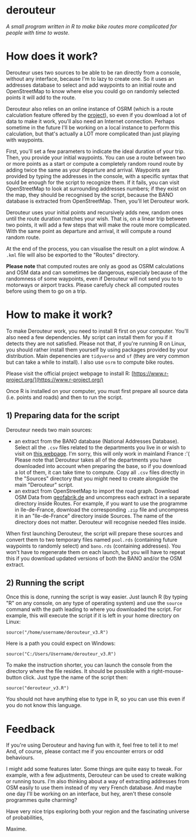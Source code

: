# derouteur
*A small program written in R to make bike routes more complicated for people with time to waste.*

# How does it work?

Derouteur uses two sources to be able to be ran directly from a console, without any interface, because I'm to lazy to create one. So it uses an addresses database to select and add waypoints to an initial route and OpenStreetMap to know where else you could go on randomly selected points it will add to the route.

Derouteur also relies on an online instance of OSRM (which is a route calculation feature offered by the [project](http://project-osrm.org/)), so even if you download a lot of data to make it work, you'll also need an Internet connection. Perhaps sometime in the future I'll be working on a local instance to perform this calculation, but that's actually a LOT more complicated than just playing with waypoints.

First, you'll set a few parameters to indicate the ideal duration of your trip. Then, you provide your initial waypoints. You can use a route between two or more points as a start or compute a completely random round route by adding twice the same as your departure and arrival. Waypoints are provided by typing the addresses in the console, with a specific syntax that sould be enough for the script to recognize them. If it fails, you can visit OpenStreetMap to look at surrounding addresses numbers; if they exist on the map, they should be recognised by the script, because the BANO database is extracted from OpenStreetMap. Then, you'll let Derouteur work.

Derouteur uses your initial points and recursively adds new, random ones until the route duration matches your wish. That is, on a linear trip between two points, it will add a few steps that will make the route more complicated. With the same point as departure and arrival, it will compute a round random route.

At the end of the process, you can visualise the result on a plot window. A `.kml` file will also be exported to the "Routes" directory.

**Please note** that computed routes are only as good as OSRM calculations and OSM data and can sometimes be dangerous, especialy because of the randomness of some waypoints, even if Derouteur will not send you to to motorways or airport tracks. Please carefuly check all computed routes before using them to go on a trip.

# How to make it work?

To make Derouteur work, you need to install R first on your computer. You'll also need a few dependencies. My script can install them for you if it detects they are not satisfied. Please not that, if you're running R on Linux, you should rather install them yourself by using packages provided by your distribution. Main depenencies are `tidyverse` and `sf` (they are very common but can take a while to install). I also use `osrm` to compute bike routes.

Please visit the official project webpage to install R: [https://www.r-project.org/](https://www.r-project.org/)

Once R is installed on your computer, you must first prepare all source data (i.e. points and roads) and then to run the script.

## 1) Preparing data for the script

Derouteur needs two main sources:

* an extract from the BANO database (National Addresses Database). Select all the `.csv` files related to the departments you live in or wish to visit on [this webpage](https://bano.openstreetmap.fr/data/). I'm sorry, this will only work in mainland France :'( Please note that Derouteur takes all of the departments you have downloaded into account when preparing the base, so if you download a lot of them, it can take time to compute. Copy all `.csv` files directly in the "Sources" directory that you might need to create alongside the main "Derouteur" script.
* an extract from OpenStreetMap to import the road graph. Download OSM Data from [geofabrik.de](https://download.geofabrik.de/) and uncompress each extract in a separate directory inside Routes. For example, if you want to use the programme in Ile-de-France, download the corresponding `.zip` file and uncompress it in an "Ile-de-France" directory inside Sources. The name of the directory does not matter. Derouteur will recognise needed files inside.

When first launching Derouteur, the script will prepare these sources and convert them to two temporary files named `pool.rds` (containing future waypoints to randomly select) and `bano.rds` (containing addresses). You won't have to regenerate them on each launch, but you will have to repeat this if you download updated versions of both the BANO and/or the OSM extract.

## 2) Running the script

Once this is done, running the script is way easier. Just launch R (by typing "R" on any console, on any type of operating system) and use the `source` command with the path leading to where you downloaded the script. For example, this will execute the script if it is left in your home directory on Linux:

```
source("/home/username/derouteur_v3.R")
```

Here is a path you could expect on Windows:

```
source("C:/Users/Username/derouteur_v3.R")
```

To make the instruction shorter, you can launch the console from the directory where the file resides. It should be possible with a right-mouse-button click. Just type the name of the script then:

```
source("derouteur_v3.R")
```

You should not have anything else to type in R, so you can use this even if you do not know this language.

# Feedback

If you're using Derouteur and having fun with it, feel free to tell it to me! And, of course, please contact me if you encounter errors or odd behaviours.

I might add some features later. Some things are quite easy to tweak. For example, with a few adjustments, Derouteur can be used to create walking or running tours. I'm also thinking about a way of extracting addresses from OSM easily to use them instead of my very French database. And maybe one day I'll be working on an interface, but hey, aren't these console programmes quite charming?

Have very nice trips exploring both your region and the fascinating universe of probabilities,

Maxime.
